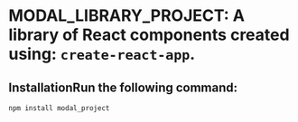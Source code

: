 # MODAL_LIBRARY_PROJECT: A library of React components created using: `create-react-app`.

## InstallationRun the following command:

`npm install modal_project`
